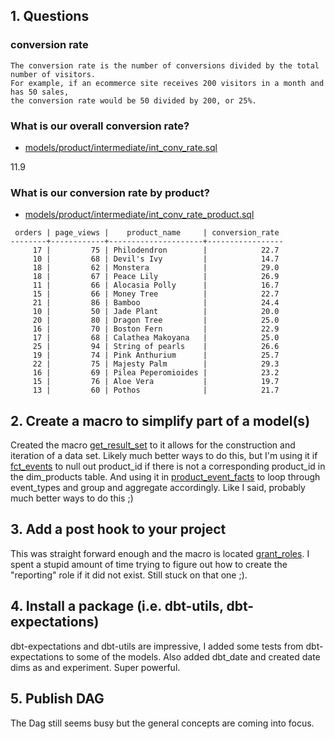 
## 1. Questions


### conversion rate

```
The conversion rate is the number of conversions divided by the total number of visitors. 
For example, if an ecommerce site receives 200 visitors in a month and has 50 sales, 
the conversion rate would be 50 divided by 200, or 25%.

```


### What is our overall conversion rate?

- [models/product/intermediate/int_conv_rate.sql](../models/marts/product/intermediate/int_conv_rate_product.sql)

11.9 


### What is our conversion rate by product?

- [models/product/intermediate/int_conv_rate_product.sql](../models/marts/product/intermediate/int_conv_rate_product.sql)

```
 orders | page_views |    product_name     | conversion_rate 
--------+------------+---------------------+-----------------
     17 |         75 | Philodendron        |            22.7
     10 |         68 | Devil's Ivy         |            14.7
     18 |         62 | Monstera            |            29.0
     18 |         67 | Peace Lily          |            26.9
     11 |         66 | Alocasia Polly      |            16.7
     15 |         66 | Money Tree          |            22.7
     21 |         86 | Bamboo              |            24.4
     10 |         50 | Jade Plant          |            20.0
     20 |         80 | Dragon Tree         |            25.0
     16 |         70 | Boston Fern         |            22.9
     17 |         68 | Calathea Makoyana   |            25.0
     25 |         94 | String of pearls    |            26.6
     19 |         74 | Pink Anthurium      |            25.7
     22 |         75 | Majesty Palm        |            29.3
     16 |         69 | Pilea Peperomioides |            23.2
     15 |         76 | Aloe Vera           |            19.7
     13 |         60 | Pothos              |            21.7

```


## 2. Create a macro to simplify part of a model(s)

Created the macro [get_result_set](../macros/get_result_set.sql) to it allows for the construction and iteration of a data set.
 Likely much better ways to do this, but I'm using it if [fct_events](../models/marts/core/fct_events.sql) to null out product_id if 
 there is not a corresponding product_id in the dim_products table.  And using it in [product_event_facts](../models/marts/product/product_event_facts.sql)
 to loop through event_types and group and aggregate accordingly.  Like I said, probably much better ways to do this ;)

## 3. Add a post hook to your project

This was straight forward enough and the macro is located [grant_roles](../macros/grant_roles.sql).  I spent a stupid amount of time trying to 
figure out how to create the "reporting" role if it did not exist.  Still stuck on that one ;).


## 4. Install a package (i.e. dbt-utils, dbt-expectations) 
dbt-expectations and dbt-utils are impressive, I added some tests from dbt-expectations to some of the models. Also added dbt_date and created date dims as and experiment.  Super powerful.  

## 5. Publish DAG
The Dag still seems busy but the general concepts are coming into focus.